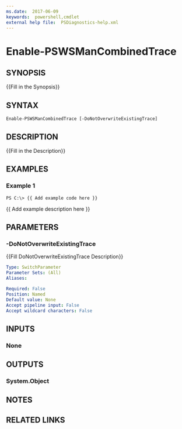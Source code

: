 ```yaml
---
ms.date:  2017-06-09
keywords:  powershell,cmdlet
external help file:  PSDiagnostics-help.xml
---
```


# Enable-PSWSManCombinedTrace

## SYNOPSIS
{{Fill in the Synopsis}}

## SYNTAX

```
Enable-PSWSManCombinedTrace [-DoNotOverwriteExistingTrace]
```

## DESCRIPTION
{{Fill in the Description}}

## EXAMPLES

### Example 1
```
PS C:\> {{ Add example code here }}
```

{{ Add example description here }}

## PARAMETERS

### -DoNotOverwriteExistingTrace
{{Fill DoNotOverwriteExistingTrace Description}}

```yaml
Type: SwitchParameter
Parameter Sets: (All)
Aliases: 

Required: False
Position: Named
Default value: None
Accept pipeline input: False
Accept wildcard characters: False
```

## INPUTS

### None


## OUTPUTS

### System.Object

## NOTES

## RELATED LINKS

